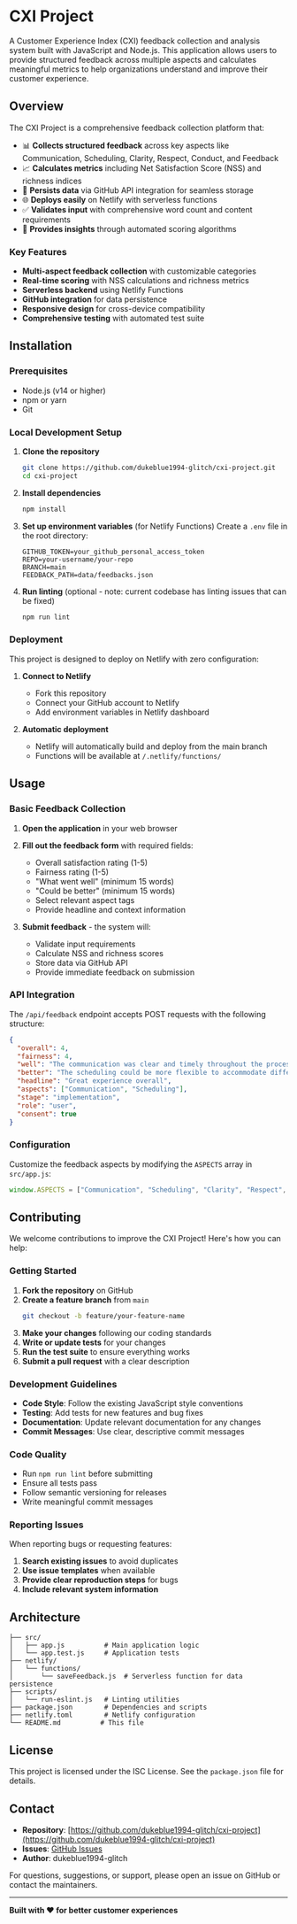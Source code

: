 # CXI Project

A Customer Experience Index (CXI) feedback collection and analysis system built with JavaScript and Node.js. This application allows users to provide structured feedback across multiple aspects and calculates meaningful metrics to help organizations understand and improve their customer experience.

## Overview

The CXI Project is a comprehensive feedback collection platform that:

- 📊 **Collects structured feedback** across key aspects like Communication, Scheduling, Clarity, Respect, Conduct, and Feedback
- 📈 **Calculates metrics** including Net Satisfaction Score (NSS) and richness indices
- 💾 **Persists data** via GitHub API integration for seamless storage
- 🌐 **Deploys easily** on Netlify with serverless functions
- ✅ **Validates input** with comprehensive word count and content requirements
- 🎯 **Provides insights** through automated scoring algorithms

### Key Features

- **Multi-aspect feedback collection** with customizable categories
- **Real-time scoring** with NSS calculations and richness metrics
- **Serverless backend** using Netlify Functions
- **GitHub integration** for data persistence
- **Responsive design** for cross-device compatibility
- **Comprehensive testing** with automated test suite

## Installation

### Prerequisites

- Node.js (v14 or higher)
- npm or yarn
- Git

### Local Development Setup

1. **Clone the repository**
   ```bash
   git clone https://github.com/dukeblue1994-glitch/cxi-project.git
   cd cxi-project
   ```

2. **Install dependencies**
   ```bash
   npm install
   ```

3. **Set up environment variables** (for Netlify Functions)
   Create a `.env` file in the root directory:
   ```env
   GITHUB_TOKEN=your_github_personal_access_token
   REPO=your-username/your-repo
   BRANCH=main
   FEEDBACK_PATH=data/feedbacks.json
   ```

4. **Run linting** (optional - note: current codebase has linting issues that can be fixed)
   ```bash
   npm run lint
   ```

### Deployment

This project is designed to deploy on Netlify with zero configuration:

1. **Connect to Netlify**
   - Fork this repository
   - Connect your GitHub account to Netlify
   - Add environment variables in Netlify dashboard

2. **Automatic deployment**
   - Netlify will automatically build and deploy from the main branch
   - Functions will be available at `/.netlify/functions/`

## Usage

### Basic Feedback Collection

1. **Open the application** in your web browser
2. **Fill out the feedback form** with required fields:
   - Overall satisfaction rating (1-5)
   - Fairness rating (1-5)
   - "What went well" (minimum 15 words)
   - "Could be better" (minimum 15 words)
   - Select relevant aspect tags
   - Provide headline and context information

3. **Submit feedback** - the system will:
   - Validate input requirements
   - Calculate NSS and richness scores
   - Store data via GitHub API
   - Provide immediate feedback on submission

### API Integration

The `/api/feedback` endpoint accepts POST requests with the following structure:

```json
{
  "overall": 4,
  "fairness": 4,
  "well": "The communication was clear and timely throughout the process...",
  "better": "The scheduling could be more flexible to accommodate different time zones...",
  "headline": "Great experience overall",
  "aspects": ["Communication", "Scheduling"],
  "stage": "implementation",
  "role": "user",
  "consent": true
}
```

### Configuration

Customize the feedback aspects by modifying the `ASPECTS` array in `src/app.js`:

```javascript
window.ASPECTS = ["Communication", "Scheduling", "Clarity", "Respect", "Conduct", "Feedback"];
```

## Contributing

We welcome contributions to improve the CXI Project! Here's how you can help:

### Getting Started

1. **Fork the repository** on GitHub
2. **Create a feature branch** from `main`
   ```bash
   git checkout -b feature/your-feature-name
   ```
3. **Make your changes** following our coding standards
4. **Write or update tests** for your changes
5. **Run the test suite** to ensure everything works
6. **Submit a pull request** with a clear description

### Development Guidelines

- **Code Style**: Follow the existing JavaScript style conventions
- **Testing**: Add tests for new features and bug fixes
- **Documentation**: Update relevant documentation for any changes
- **Commit Messages**: Use clear, descriptive commit messages

### Code Quality

- Run `npm run lint` before submitting
- Ensure all tests pass
- Follow semantic versioning for releases
- Write meaningful commit messages

### Reporting Issues

When reporting bugs or requesting features:

1. **Search existing issues** to avoid duplicates
2. **Use issue templates** when available
3. **Provide clear reproduction steps** for bugs
4. **Include relevant system information**

## Architecture

```
├── src/
│   ├── app.js          # Main application logic
│   └── app.test.js     # Application tests
├── netlify/
│   └── functions/
│       └── saveFeedback.js  # Serverless function for data persistence
├── scripts/
│   └── run-eslint.js   # Linting utilities
├── package.json        # Dependencies and scripts
├── netlify.toml        # Netlify configuration
└── README.md          # This file
```

## License

This project is licensed under the ISC License. See the `package.json` file for details.

## Contact

- **Repository**: [https://github.com/dukeblue1994-glitch/cxi-project](https://github.com/dukeblue1994-glitch/cxi-project)
- **Issues**: [GitHub Issues](https://github.com/dukeblue1994-glitch/cxi-project/issues)
- **Author**: dukeblue1994-glitch

For questions, suggestions, or support, please open an issue on GitHub or contact the maintainers.

---

**Built with ❤️ for better customer experiences**